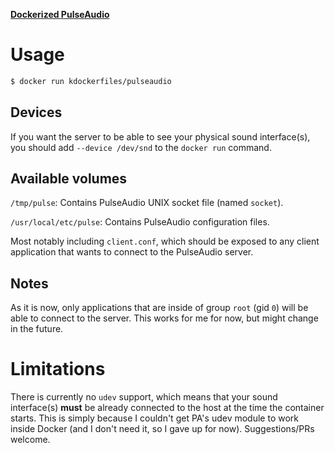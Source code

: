 **[Dockerized PulseAudio](https://hub.docker.com/r/kdockerfiles/pulseaudio)**

# Usage

```bash
$ docker run kdockerfiles/pulseaudio
```

## Devices

If you want the server to be able to see your physical sound interface(s), you should add `--device /dev/snd` to the `docker run` command.

## Available volumes

`/tmp/pulse`: Contains PulseAudio UNIX socket file (named `socket`).

`/usr/local/etc/pulse`: Contains PulseAudio configuration files.

Most notably including `client.conf`, which should be exposed to any client application that wants to connect to the PulseAudio server.

## Notes

As it is now, only applications that are inside of group `root` (gid `0`) will be able to connect to the server. This works for me for now, but might change in the future.

# Limitations

There is currently no `udev` support, which means that your sound interface(s) **must** be already connected to the host at the time the container starts. This is simply because I couldn't get PA's udev module to work inside Docker (and I don't need it, so I gave up for now). Suggestions/PRs welcome.
